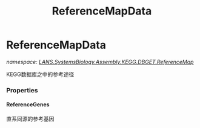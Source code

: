 ﻿---
title: ReferenceMapData
---

# ReferenceMapData
_namespace: [LANS.SystemsBiology.Assembly.KEGG.DBGET.ReferenceMap](N-LANS.SystemsBiology.Assembly.KEGG.DBGET.ReferenceMap.html)_

KEGG数据库之中的参考途径



### Properties

#### ReferenceGenes
直系同源的参考基因

